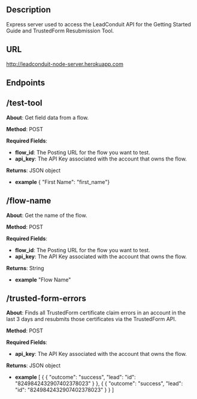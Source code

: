 ## **Description**

Express server used to access the LeadConduit API for the Getting Started Guide and TrustedForm Resubmission Tool.

## **URL**
http://leadconduit-node-server.herokuapp.com

## **Endpoints**

## **/test-tool**

**About**: Get field data from a flow.

**Method**: POST

**Required Fields**:

* **flow_id**: The Posting URL for the flow you want to test.
* **api_key**: The API Key associated with the account that owns the flow.

**Returns**: JSON object

* **example** { "First Name": "first_name"}


## **/flow-name**

**About**: Get the name of the flow.

**Method**: POST

**Required Fields**:

* **flow_id**: The Posting URL for the flow you want to test.
* **api_key**: The API Key associated with the account that owns the flow.

**Returns**: String

* **example** "Flow Name"


## **/trusted-form-errors**

**About**: Finds all TrustedForm certificate claim errors in an account in the last 3 days and resubmits those certificates via the TrustedForm API.

**Method**: POST

**Required Fields**:

* **api_key**: The API Key associated with the account that owns the flow.

**Returns**: JSON object

* **example**
[ { { "outcome": "success", "lead": "id": "8249842432907402378023" } }, { { "outcome": "success", "lead": "id": "8249842432907402378023" } } ]